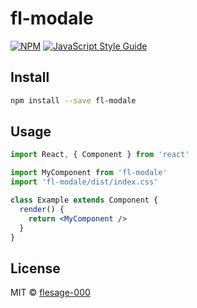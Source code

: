 # fl-modale

> 

[![NPM](https://img.shields.io/npm/v/fl-modale.svg)](https://www.npmjs.com/package/fl-modale) [![JavaScript Style Guide](https://img.shields.io/badge/code_style-standard-brightgreen.svg)](https://standardjs.com)

## Install

```bash
npm install --save fl-modale
```

## Usage

```jsx
import React, { Component } from 'react'

import MyComponent from 'fl-modale'
import 'fl-modale/dist/index.css'

class Example extends Component {
  render() {
    return <MyComponent />
  }
}
```

## License

MIT © [flesage-000](https://github.com/flesage-000)

